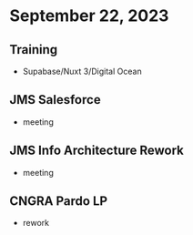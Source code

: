# September 22, 2023

## Training
- Supabase/Nuxt 3/Digital Ocean

## JMS Salesforce
- meeting

## JMS Info Architecture Rework
- meeting

## CNGRA Pardo LP
- rework
